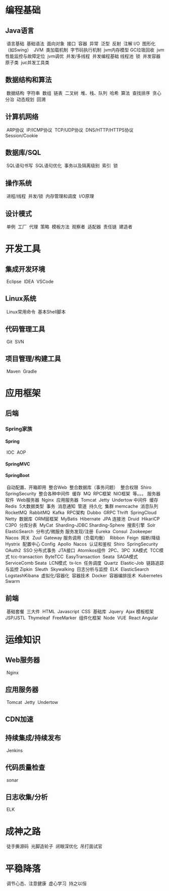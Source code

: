 # 编程基础

## 	Java语言

​		语言基础
​			基础语法
​			面向对象
​			接口
​			容器
​			异常
​			泛型
​			反射
​			注解
​			I/O
​			图形化（如Swing）
​		JVM
​			类加载机制
​			字节码执行机制
​			jvm内存模型
​			GC垃圾回收
​			jvm性能监控与故障定位
​			jvm调优
​		并发/多线程
​			并发编程基础
​			线程池
​			锁
​			并发容器
​			原子类
​			juc并发工具类

## 	数据结构和算法

​		数据结构
​			字符串
​			数组
​			链表
​			二叉树
​			堆、栈、队列
​			哈希
​		算法
​			查找
​			排序
​			贪心
​			分治
​			动态规划
​			回溯

## 	计算机网络

​		ARP协议
​		IP/ICMP协议
​		TCP/UDP协议
​		DNS/HTTP/HTTPS协议
​		Session/Cookie

## 	数据库/SQL

​		SQL语句书写
​		SQL语句优化
​		事务以及隔离级别
​		索引
​		锁

## 	操作系统

​		进程/线程
​		并发/锁
​		内存管理和调度
​		I/O原理

## 	设计模式

​		单例
​		工厂
​		代理
​		策略
​		模板方法
​		观察者
​		适配器
​		责任链
​		建造者

# 开发工具

## 	集成开发环境

​		Eclipse
​		IDEA
​		VSCode

## 	Linux系统

​		Linux常用命令
​		基本Shell脚本

## 	代码管理工具

​		Git
​		SVN

## 	项目管理/构建工具

​		Maven
​		Gradle

# 应用框架

## 	后端

### 		Spring家族

#### 			Spring

​				IOC
​				AOP

#### 			SpringMVC



#### 			SpringBoot

​				自动配置、开箱即用
​				整合Web
​				整合数据库（事务问题）
​				整合权限
​					Shiro
​					SpringSecurity
​				整合各种中间件
​					缓存
​					MQ
​					RPC框架
​					NIO框架
​					等。。。
​		服务器软件
​			Web服务器
​				Nginx
​			应用服务器
​				Tomcat
​				Jetty
​				Undertow
​		中间件
​			缓存
​				Redis
​					5大数据类型
​					事务
​					消息通知
​					管道
​					持久化
​					集群
​				memcache
​			消息队列
​				RocketMQ
​				RabbitMQ
​				Kafka
​			RPC架构
​				Dubbo
​				GRPC
​				Thrift
​				SpringCloud
​				Netty
​		数据库
​			ORM层框架
​				MyBatis
​				Hibernate
​				JPA
​			连接池
​				Druid
​				HikariCP
​				C3P0
​			分库分表
​				MyCat
​				Sharding-JDBC
​				Sharding-Sphere
​		搜索引擎
​			Solr
​			ElasticSearch
​		分布式/微服务
​			服务发现/注册
​				Eureka
​				Consul
​				Zookeeper
​				Nacos
​			网关
​				Zuul
​				Gateway
​			服务调用（负载均衡）
​				Ribbon
​				Feign
​			熔断/降级
​				Hystrix
​			配置中心
​				Config
​				Apollo
​				Nacos
​			认证和鉴权
​				Shiro
​				SpringSecurity
​				OAuth2
​				SSO
​			分布式事务
​				JTA接口
​					Atomikos组件
​				2PC、3PC
​				XA模式
​				TCC模式
​					tcc-transaction
​					ByteTCC
​					EasyTransaction
​					Seata
​				SAGA模式
​					ServiceComb
​					Seata
​				LCN模式
​					tx-lcn
​			任务调度
​				Quartz
​				Elastic-Job
​			链路追踪与监控
​				Zipkin
​				Sleuth
​				Skywalking
​			日志分析与监控
​				ELK
​					ElasticSearch
​					Logstash
​					Kibana
​			虚拟化/容器化
​				容器技术
​					Docker
​				容器编排技术
​					Kubernetes
​					Swarm

## 	前端

​		基础套餐
​			三大件
​				HTML
​				Javascript
​				CSS
​			基础库
​				Jquery
​				Ajax
​		模板框架
​			JSP/JSTL
​			Thymeleaf
​			FreeMarker
​		组件化框架
​			Node
​			VUE
​			React
​			Angular

# 运维知识

## 	Web服务器

​		Nginx

## 	应用服务器

​		Tomcat
​		Jetty
​		Undertow

## 	CDN加速

## 	持续集成/持续发布

​		Jenkins

## 	代码质量检查

​		sonar

## 	日志收集/分析

​		ELK

# 成神之路

​	徒手撕源码
​	光脚造轮子
​	闭眼深优化
​	吊打面试官

# 平稳降落

​	调节心态、注意健康
​	虚心学习
​	持之以恒